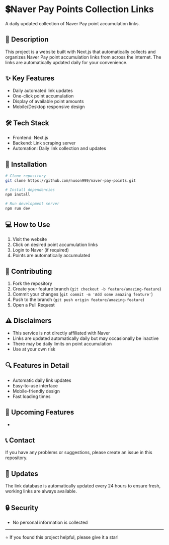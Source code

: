 # 💲Naver Pay Points Collection Links

A daily updated collection of Naver Pay point accumulation links.

## 📝 Description

This project is a website built with Next.js that automatically collects and organizes Naver Pay point accumulation links from across the internet. The links are automatically updated daily for your convenience.

## ✨ Key Features

- Daily automated link updates
- One-click point accumulation
- Display of available point amounts
- Mobile/Desktop responsive design

## 🛠 Tech Stack

- Frontend: Next.js
- Backend: Link scraping server
- Automation: Daily link collection and updates

## 🚀 Installation

```bash
# Clone repository
git clone https://github.com/nuson999/naver-pay-points.git

# Install dependencies
npm install

# Run development server
npm run dev
```

## 💻 How to Use

1. Visit the website
2. Click on desired point accumulation links
3. Login to Naver (if required)
4. Points are automatically accumulated

## 🤝 Contributing

1. Fork the repository
2. Create your feature branch (`git checkout -b feature/amazing-feature`)
3. Commit your changes (`git commit -m 'Add some amazing feature'`)
4. Push to the branch (`git push origin feature/amazing-feature`)
5. Open a Pull Request

## ⚠️ Disclaimers

- This service is not directly affiliated with Naver
- Links are updated automatically daily but may occasionally be inactive
- There may be daily limits on point accumulation
- Use at your own risk

## 🔍 Features in Detail

- Automatic daily link updates
- Easy-to-use interface
- Mobile-friendly design
- Fast loading times

## 🌟 Upcoming Features

- 

## 📞 Contact

If you have any problems or suggestions, please create an issue in this repository.

## 🔄 Updates

The link database is automatically updated every 24 hours to ensure fresh, working links are always available.

## 🔒 Security

- No personal information is collected

---
⭐ If you found this project helpful, please give it a star!
